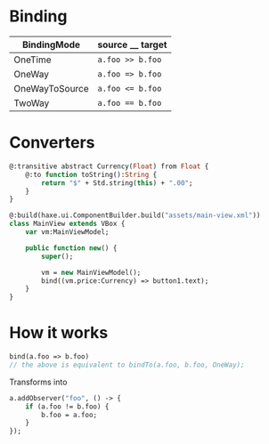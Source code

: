 # Binding
| BindingMode | source __ target
| - | - 
| OneTime | `a.foo >> b.foo`
| OneWay | `a.foo => b.foo`
| OneWayToSource | `a.foo <= b.foo`
| TwoWay | `a.foo == b.foo`

# Converters
```haxe
@:transitive abstract Currency(Float) from Float {
    @:to function toString():String {
        return "$" + Std.string(this) + ".00";
    }
}

@:build(haxe.ui.ComponentBuilder.build("assets/main-view.xml"))
class MainView extends VBox {
    var vm:MainViewModel;

    public function new() {
        super();

        vm = new MainViewModel();
        bind((vm.price:Currency) => button1.text);
    }
}
```

# How it works
```haxe
bind(a.foo => b.foo)
// the above is equivalent to bindTo(a.foo, b.foo, OneWay);
```
Transforms into
```haxe
a.addObserver("foo", () -> {
    if (a.foo != b.foo) {
        b.foo = a.foo;
    }
});
```
